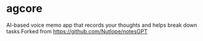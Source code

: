 # agcore
AI-based voice memo app that records your thoughts and helps break down tasks.Forked from https://github.com/Nutlope/notesGPT
